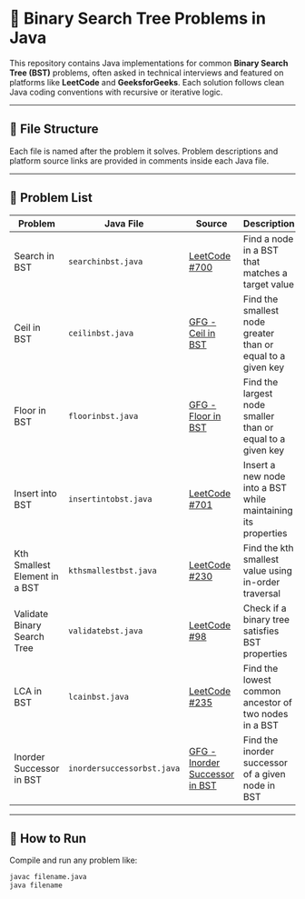 # 🌲 Binary Search Tree Problems in Java

This repository contains Java implementations for common **Binary Search Tree (BST)** problems, often asked in technical interviews and featured on platforms like **LeetCode** and **GeeksforGeeks**. Each solution follows clean Java coding conventions with recursive or iterative logic.

---

## 📂 File Structure

Each file is named after the problem it solves. Problem descriptions and platform source links are provided in comments inside each Java file.

---

## 🧠 Problem List

| Problem | Java File | Source | Description |
|--------|-----------|--------|-------------|
| Search in BST | `searchinbst.java` | [LeetCode #700](https://leetcode.com/problems/search-in-a-binary-search-tree/) | Find a node in a BST that matches a target value |
| Ceil in BST | `ceilinbst.java` | [GFG - Ceil in BST](https://www.geeksforgeeks.org/ceil-in-a-binary-search-tree/) | Find the smallest node greater than or equal to a given key |
| Floor in BST | `floorinbst.java` | [GFG - Floor in BST](https://www.geeksforgeeks.org/floor-in-a-binary-search-tree/) | Find the largest node smaller than or equal to a given key |
| Insert into BST | `insertintobst.java` | [LeetCode #701](https://leetcode.com/problems/insert-into-a-binary-search-tree/) | Insert a new node into a BST while maintaining its properties |
| Kth Smallest Element in a BST | `kthsmallestbst.java` | [LeetCode #230](https://leetcode.com/problems/kth-smallest-element-in-a-bst/) | Find the kth smallest value using in-order traversal |
| Validate Binary Search Tree | `validatebst.java` | [LeetCode #98](https://leetcode.com/problems/validate-binary-search-tree/) | Check if a binary tree satisfies BST properties |
| LCA in BST | `lcainbst.java` | [LeetCode #235](https://leetcode.com/problems/lowest-common-ancestor-of-a-binary-search-tree/) | Find the lowest common ancestor of two nodes in a BST |
| Inorder Successor in BST | `inordersuccessorbst.java` | [GFG - Inorder Successor in BST](https://www.geeksforgeeks.org/inorder-successor-in-binary-search-tree/) | Find the inorder successor of a given node in BST |





---

## 🔧 How to Run

Compile and run any problem like:

```bash
javac filename.java
java filename
